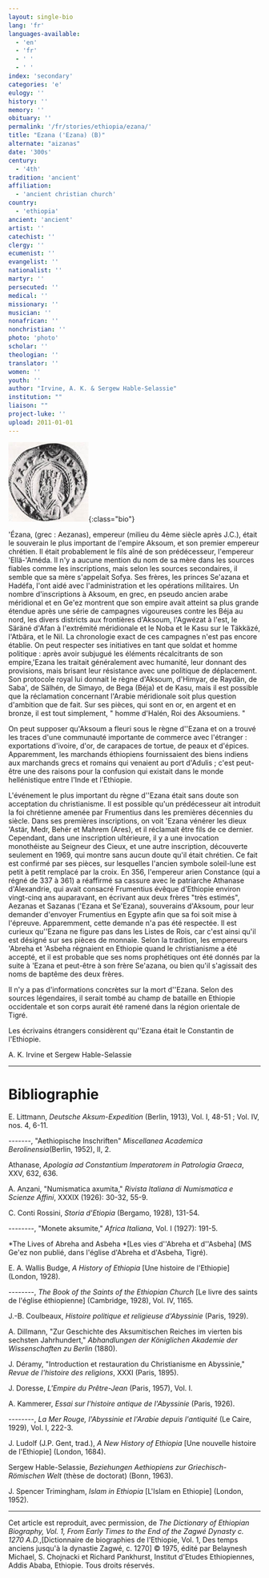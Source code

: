 ```yaml
---
layout: single-bio
lang: 'fr'
languages-available:
  - 'en'
  - 'fr'
  - ' '
  - ' '
index: 'secondary'
categories: 'e'
eulogy: ''
history: ''
memory: ''
obituary: ''
permalink: '/fr/stories/ethiopia/ezana/'
title: "Ezana ('Ezana) (B)"
alternate: "aizanas"
date: '300s'
century:
  - '4th'
tradition: 'ancient'
affiliation:
  - 'ancient christian church'
country:
  - 'ethiopia'
ancient: 'ancient'
artist: ''
catechist: ''
clergy: ''
ecumenist: ''
evangelist: ''
nationalist: ''
martyr: ''
persecuted: ''
medical: ''
missionary: ''
musician: ''
nonafrican: ''
nonchristian: ''
photo: 'photo'
scholar: ''
theologian: ''
translator: ''
women: ''
youth: ''
author: "Irvine, A. K. & Sergew Hable-Selassie"
institution: ""
liaison: ""
project-luke: ''
upload: 2011-01-01
---
```


!['Ézana](/images/bio-pics/ethiopia/ezana/ezana-small.jpg){:class="bio"}

'Ézana, (grec : Aezanas), empereur (milieu du 4ème siècle après J.C.), était le souverain le plus important de l'empire Aksoum, et son premier empereur chrétien. Il était probablement le fils aîné de son prédécesseur, l'empereur 'Ellä-'Améda. Il n'y a aucune mention du nom de sa mère dans les sources fiables comme les inscriptions, mais selon les sources secondaires, il semble que sa mère s'appelait Sofya. Ses frères, les princes Se'azana et Hadéfa, l'ont aidé avec l'administration et les opérations militaires. Un nombre d'inscriptions à Aksoum, en grec, en pseudo ancien arabe méridional et en Ge'ez montrent que son empire avait atteint sa plus grande étendue après une série de campagnes vigoureuses contre les Béja au nord, les divers districts aux frontières d'Aksoum, l'Agwézat à l'est, le Säräné d'Afan à l'extrémité méridionale et le Noba et le Kasu sur le Täkkäzé, l'Atbära, et le Nil. La chronologie exact de ces campagnes n'est pas encore établie. On peut respecter ses initiatives en tant que soldat et homme politique : après avoir subjugué les éléments récalcitrants de son empire,'Ezana les traitait généralement avec humanité, leur donnant des provisions, mais brisant leur résistance avec une politique de déplacement. Son protocole royal lui donnait le règne d'Aksoum, d'Himyar, de Raydän, de Saba', de Sälhén, de Simayo, de Bega (Béja) et de Kasu, mais il est possible que la réclamation concernant l'Arabie méridionale soit plus question d'ambition que de fait. Sur ses pièces, qui sont en or, en argent et en bronze, il est tout simplement, " homme d'Halén, Roi des Aksoumiens. "

On peut supposer qu'Aksoum a fleuri sous le règne d''Ezana et on a trouvé les traces d'une communauté importante de commerce avec l'étranger : exportations d'ivoire, d'or, de carapaces de tortue, de peaux et d'épices. Apparemment, les marchands éthiopiens fournissaient des biens indiens aux marchands grecs et romains qui venaient au port d'Adulis ; c'est peut-être une des raisons pour la confusion qui existait dans le monde hellénistique entre l'Inde et l'Ethiopie.

L'événement le plus important du règne d''Ezana était sans doute son acceptation du christianisme. Il est possible qu'un prédécesseur ait introduit la foi chrétienne amenée par Frumentius dans les premières décennies du siècle. Dans ses premières inscriptions, on voit 'Ezana vénérer les dieux 'Astär, Medr, Behér et Mahrem (Ares), et il réclamait être fils de ce dernier. Cependant, dans une inscription ultérieure, il y a une invocation monothéiste au Seigneur des Cieux, et une autre inscription, découverte seulement en 1969, qui montre sans aucun doute qu'il était chrétien. Ce fait est confirmé par ses pièces, sur lesquelles l'ancien symbole soleil-lune est petit à petit remplacé par la croix. En 356, l'empereur arien Constance (qui a régné de 337 à 361) a réaffirmé sa cassure avec le patriarche Athanase d'Alexandrie, qui avait consacré Frumentius évêque d'Ethiopie environ vingt-cinq ans auparavant, en écrivant aux deux frères  "très estimés", Aezanas et Sazanas ('Ezana et Se'Ezana), souverains d'Aksoum, pour leur demander d'envoyer Frumentius en Egypte afin que sa foi soit mise à l'épreuve. Apparemment, cette demande n'a pas été respectée.
Il est curieux qu''Ezana ne figure pas dans les Listes de Rois, car c'est ainsi qu'il est désigné sur ses pièces de monnaie. Selon la tradition, les empereurs 'Abreha et 'Asbeha régnaient en Ethiopie quand le christianisme a été accepté, et il est probable que ses noms prophétiques ont été donnés par la suite à 'Ezana et peut-être à son frère Se'azana, ou bien qu'il s'agissait des noms de baptême des deux frères.

Il n'y a pas d'informations concrètes sur la mort d''Ezana. Selon des sources légendaires, il serait tombé au champ de bataille en Ethiopie occidentale et son corps aurait été ramené dans la région orientale de Tigré.

Les écrivains étrangers considèrent qu''Ezana était le Constantin de l'Ethiopie.

A. K. Irvine et Sergew Hable-Selassie

---

# Bibliographie

E. Littmann, *Deutsche Aksum-Expedition* (Berlin, 1913), Vol. I, 48-51 ; Vol. IV, nos. 4, 6-11.

-------, "Aethiopische Inschriften" *Miscellanea Academica Berolinensia*(Berlin, 1952), II, 2.

Athanase, *Apologia ad Constantium Imperatorem in Patrologia Graeca*, XXV, 632, 636.

A. Anzani, "Numismatica axumita," *Rivista Italiana di Numismatica e Scienze Affini*, XXXIX (1926): 30-32, 55-9.

C. Conti Rossini, *Storia d'Etiopia* (Bergamo, 1928), 131-54.

--------, "Monete aksumite," *Africa Italiana*, Vol. I (1927): 191-5.

*The Lives of Abreha and Asbeha *[Les vies d''Abreha et d''Asbeha] (MS Ge'ez non publié, dans l'église d'Abreha et d'Asbeha, Tigré).

E. A. Wallis Budge, *A History of Ethiopia* [Une histoire de l'Ethiopie] (London, 1928).

--------, *The Book of the Saints of the Ethiopian Church* [Le livre des saints de l'église éthiopienne] (Cambridge, 1928), Vol. IV, 1165.

J.-B. Coulbeaux, *Histoire politique et religieuse d'Abyssinie* (Paris, 1929).

A. Dillmann, "Zur Geschichte des Aksumitischen Reiches im vierten bis sechsten Jahrhundert," *Abhandlungen der Königlichen Akademie der Wissenschaften zu Berlin* (1880).

J. Déramy, "Introduction et restauration du Christianisme en Abyssinie," *Revue de l'histoire des religions*, XXXI (Paris, 1895).

J. Doresse, *L'Empire du Prêtre-Jean* (Paris, 1957), Vol. I.

A. Kammerer, *Essai sur l'histoire antique de l'Abyssinie* (Paris, 1926).

--------, *La Mer Rouge, l'Abyssinie et l'Arabie depuis l'antiquité* (Le Caire, 1929), Vol. I, 222-3.

J. Ludolf (J.P. Gent, trad.), *A New History of Ethiopia* [Une nouvelle histoire de l'Ethiopie] (London, 1684).

Sergew Hable-Selassie, *Beziehungen Aethiopiens zur Griechisch-Römischen Welt* (thèse de doctorat) (Bonn, 1963).

J. Spencer Trimingham, *Islam in Ethiopia* [L'Islam en Ethiopie] (London, 1952).

---

Cet article est reproduit, avec  permission, de *The Dictionary of Ethiopian Biography, Vol. 1, From Early Times to the End of the Zagwé Dynasty c. 1270 A.D.*,[Dictionnaire de biographies de l'Ethiopie, Vol. 1, Des temps anciens jusqu'à la dynastie Zagwé, c. 1270] © 1975, édité par Belaynesh Michael, S. Chojnacki et Richard Pankhurst, Institut d'Etudes Ethiopiennes, Addis Ababa, Ethiopie. Tous droits réservés.
